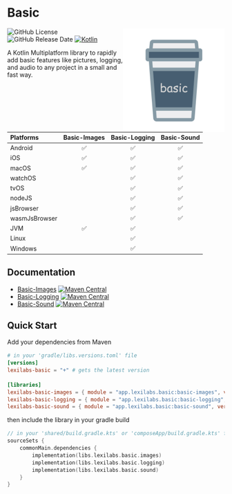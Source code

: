 # Basic
<img src="docs/images/basic.png" alt="basic" height="240" align="right"/> 

![GitHub License](https://img.shields.io/github/license/lexilabs-app/basic)
![GitHub Release Date](https://img.shields.io/github/release-date/lexilabs-app/basic)
[![Kotlin](https://img.shields.io/badge/Kotlin-2.0.21-7f52ff.svg?style=flat&logo=kotlin)](https://kotlinlang.org)

A Kotlin Multiplatform library to rapidly add basic features like pictures, logging, and audio to any project in a small and fast way.

| Platforms     |    Basic-Images    |    Basic-Logging     |    Basic-Sound     |
|:--------------|:------------------:|:--------------------:|:------------------:|
| Android       | :white_check_mark: |  :white_check_mark:  | :white_check_mark: |
| iOS           | :white_check_mark: |  :white_check_mark:  | :white_check_mark: |
| macOS         | :white_check_mark: |  :white_check_mark:  | :white_check_mark: |
| watchOS       |                    |  :white_check_mark:  | :white_check_mark: |
| tvOS          |                    |  :white_check_mark:  | :white_check_mark: |
| nodeJS        |                    |  :white_check_mark:  | :white_check_mark: |
| jsBrowser     |                    |  :white_check_mark:  | :white_check_mark: |
| wasmJsBrowser |                    |  :white_check_mark:  | :white_check_mark: |
| JVM           | :white_check_mark: |  :white_check_mark:  |                    |
| Linux         |                    |  :white_check_mark:  |                    |
| Windows       |                    |  :white_check_mark:  |                    |

## Documentation
* [Basic-Images](basic-images/README.md) [![Maven Central](https://img.shields.io/maven-central/v/app.lexilabs.basic/basic-images?color=blue)](https://central.sonatype.com/artifact/app.lexilabs.basic/basic-images)
* [Basic-Logging](basic-logging/README.md) [![Maven Central](https://img.shields.io/maven-central/v/app.lexilabs.basic/basic-logging?color=blue)](https://central.sonatype.com/artifact/app.lexilabs.basic/basic-logging)
* [Basic-Sound](basic-sound/README.md) [![Maven Central](https://img.shields.io/maven-central/v/app.lexilabs.basic/basic-sound?color=blue)](https://central.sonatype.com/artifact/app.lexilabs.basic/basic-sound)

## Quick Start
Add your dependencies from Maven
```toml
# in your 'gradle/libs.versions.toml' file
[versions]
lexilabs-basic = "+" # gets the latest version

[libraries]
lexilabs-basic-images = { module = "app.lexilabs.basic:basic-images", version.ref = "lexilabs-basic" }
lexilabs-basic-logging = { module = "app.lexilabs.basic:basic-logging", version.ref = "lexilabs-basic" }
lexilabs-basic-sound = { module = "app.lexilabs.basic:basic-sound", version.ref = "lexilabs-basic" }
```
then include the library in your gradle build
```kotlin
// in your 'shared/build.gradle.kts' or 'composeApp/build.gradle.kts' file
sourceSets {
    commonMain.dependencies {
        implementation(libs.lexilabs.basic.images)
        implementation(libs.lexilabs.basic.logging)
        implementation(libs.lexilabs.basic.sound)
    }
}
```